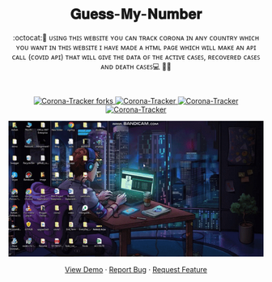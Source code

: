 # 
 <h1 align="center">𝐆𝐮𝐞𝐬𝐬-𝐌𝐲-𝐍𝐮𝐦𝐛𝐞𝐫</h1>
<p align="center">
:octocat:🌟 ᴜꜱɪɴɢ ᴛʜɪꜱ ᴡᴇʙꜱɪᴛᴇ ʏᴏᴜ ᴄᴀɴ ᴛʀᴀᴄᴋ ᴄᴏʀᴏɴᴀ ɪɴ ᴀɴʏ ᴄᴏᴜɴᴛʀʏ ᴡʜɪᴄʜ ʏᴏᴜ ᴡᴀɴᴛ ɪɴ ᴛʜɪꜱ ᴡᴇʙꜱɪᴛᴇ ɪ ʜᴀᴠᴇ ᴍᴀᴅᴇ ᴀ ʜᴛᴍʟ ᴘᴀɢᴇ ᴡʜɪᴄʜ ᴡɪʟʟ ᴍᴀᴋᴇ ᴀɴ ᴀᴘɪ ᴄᴀʟʟ (ᴄᴏᴠɪᴅ ᴀᴘɪ) ᴛʜᴀᴛ ᴡɪʟʟ ɢɪᴠᴇ ᴛʜᴇ ᴅᴀᴛᴀ ᴏꜰ ᴛʜᴇ ᴀᴄᴛɪᴠᴇ ᴄᴀꜱᴇꜱ, ʀᴇᴄᴏᴠᴇʀᴇᴅ ᴄᴀꜱᴇꜱ ᴀɴᴅ ᴅᴇᴀᴛʜ ᴄᴀꜱᴇꜱ💻 🎯🚀
<p><br>
<a href="https://github.com/ashish2030/Guess-My-Number/fork" target="blank">
<p align="center">
   <img src="https://img.shields.io/github/forks/ashish2030/Guess-My-Number?style=flat-square" alt="Corona-Tracker forks"/>
</a>
<a href="https://github.com/ashish2030/Guess-My-Number/stargazers" target="blank">
<img src="https://img.shields.io/github/stars/ashish2030/Guess-My-Number?style=flat-square" alt="Corona-Tracker"/>
</a>
<a href="https://github.com/ashish2030/Guess-My-Number/issues" target="blank">
<img src="https://img.shields.io/github/issues/ashish2030/Guess-My-Number?style=flat-square" alt="Corona-Tracker"/></a>
<a href="https://github.com/ashish2030/Guess-My-Number/pulls" target="blank">
<img src="https://img.shields.io/github/issues-pr/ashish2030/Guess-My-Number?style=flat-square" alt="Corona-Tracker"/>
</a>
  </p>
<p align="center"><img src="https://github.com/Ashish2030/Guess-My-Number/blob/master/videos/video.gif"></p>
<p align="center">
    <a href="https://ashish2030.github.io/Guess-My-Number/Guess_my_Number.html" target="blank">View Demo</a>
    ·
    <a href="https://github.com/ashish2030/Guess-My-Number/issues/new/choose">Report Bug</a>
    ·
    <a href="https://github.com/ashish2030/Guess-My-Number/issues/new/choose">Request Feature</a>
</p>



